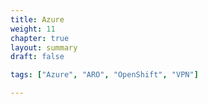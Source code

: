 ```yaml
---
title: Azure
weight: 11
chapter: true
layout: summary
draft: false

tags: ["Azure", "ARO", "OpenShift", "VPN"] 

---
```


